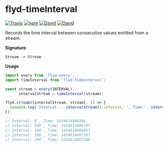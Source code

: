flyd-timeInterval
=================

[![Travis](https://img.shields.io/travis/ThomWright/flyd-timeInterval.svg?style=flat-square)](https://travis-ci.org/ThomWright/flyd-timeInterval)
[![npm](https://img.shields.io/npm/v/flyd-timeinterval.svg?style=flat-square)](https://www.npmjs.com/package/flyd-timeinterval)
[![David](https://img.shields.io/david/ThomWright/flyd-timeInterval.svg?style=flat-square)](https://david-dm.org/ThomWright/flyd-timeInterval)
[![David](https://img.shields.io/david/dev/ThomWright/flyd-timeInterval.svg?style=flat-square)](https://david-dm.org/ThomWright/flyd-timeInterval#info=devDependencies)

Records the time interval between consecutive values emitted from a stream.

**Signature**

`Stream -> Stream`

**Usage**

```javascript
import every from 'flyd-every';
import timeInterval from 'flyd-timeinterval';

const stream = every(INTERVAL),
      intervalStream = timeInterval(stream);

flyd.stream([intervalStream, stream], () => {
  console.log('Interval:', intervalStream().interval, ', Time:', intervalStream().time);
});

// Interval: 0 , Time: 1434814906566
// Interval: 200 , Time: 1434814906767
// Interval: 200 , Time: 1434814906967
// Interval: 200 , Time: 1434814907167
// Interval: 199 , Time: 1434814907366
```
